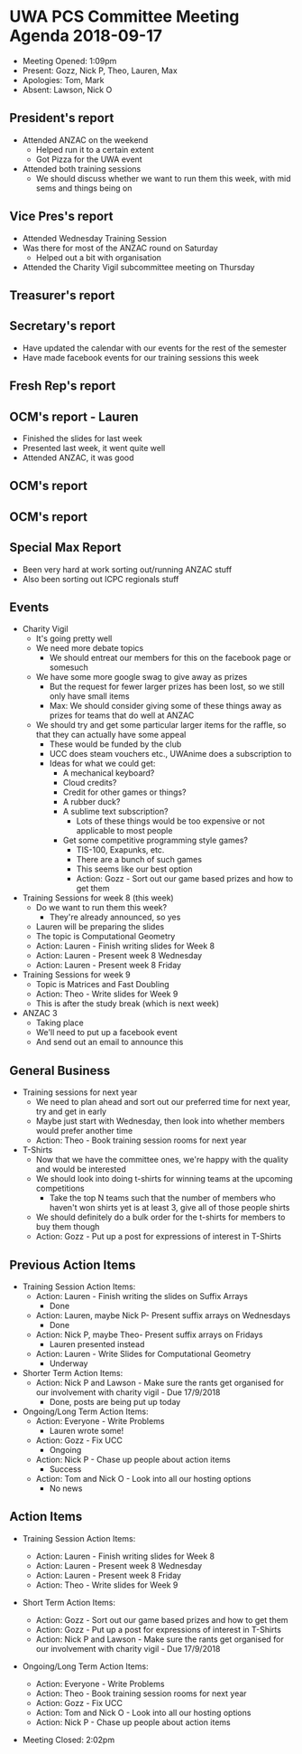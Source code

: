 # UWA PCS Committee Meeting Agenda 2018-09-17
 - Meeting Opened: 1:09pm
 - Present: Gozz, Nick P, Theo, Lauren, Max
 - Apologies: Tom, Mark
 - Absent: Lawson, Nick O

## President's report
 - Attended ANZAC on the weekend
   - Helped run it to a certain extent
   - Got Pizza for the UWA event
 - Attended both training sessions
   - We should discuss whether we want to run them this week, with mid sems and things being on
## Vice Pres's report
 - Attended Wednesday Training Session
 - Was there for most of the ANZAC round on Saturday
   - Helped out a bit with organisation
 - Attended the Charity Vigil subcommittee meeting on Thursday
## Treasurer's report
## Secretary's report
 - Have updated the calendar with our events for the rest of the semester
 - Have made facebook events for our training sessions this week
## Fresh Rep's report
## OCM's report - Lauren
 - Finished the slides for last week
 - Presented last week, it went quite well
 - Attended ANZAC, it was good
## OCM's report
## OCM's report
## Special Max Report
 - Been very hard at work sorting out/running ANZAC stuff
 - Also been sorting out ICPC regionals stuff
## Events
 - Charity Vigil
   - It's going pretty well
   - We need more debate topics
     - We should entreat our members for this on the facebook page or somesuch
   - We have some more google swag to give away as prizes
     - But the request for fewer larger prizes has been lost, so we still only have small items
     - Max: We should consider giving some of these things away as prizes for teams that do well at ANZAC
   - We should try and get some particular larger items for the raffle, so that they can actually have some appeal
     - These would be funded by the club
     - UCC does steam vouchers etc., UWAnime does a subscription to <insert Anime site name>
     - Ideas for what we could get:
       - A mechanical keyboard? 
       - Cloud credits?
       - Credit for other games or things?
       - A rubber duck?
       - A sublime text subscription?
         - Lots of these things would be too expensive or not applicable to most people
       - Get some competitive programming style games?
         - TIS-100, Exapunks, etc.
         - There are a bunch of such games
         - This seems like our best option
         - Action: Gozz - Sort out our game based prizes and how to get them
 - Training Sessions for week 8 (this week)
   - Do we want to run them this week?
     - They're already announced, so yes
   - Lauren will be preparing the slides
   - The topic is Computational Geometry
   - Action: Lauren - Finish writing slides for Week 8
   - Action: Lauren - Present week 8 Wednesday
   - Action: Lauren - Present week 8 Friday
 - Training Sessions for week 9
   - Topic is Matrices and Fast Doubling
   - Action: Theo - Write slides for Week 9
   - This is after the study break (which is next week)
 - ANZAC 3
   - Taking place 
   - We'll need to put up a facebook event
   - And send out an email to announce this
## General Business
 - Training sessions for next year
   - We need to plan ahead and sort out our preferred time for next year, try and get in early
   - Maybe just start with Wednesday, then look into whether members would prefer another time
   - Action: Theo - Book training session rooms for next year
 - T-Shirts
   - Now that we have the committee ones, we're happy with the quality and would be interested
   - We should look into doing t-shirts for winning teams at the upcoming competitions
     - Take the top N teams such that the number of members who haven't won shirts yet is at least 3, give all of those people shirts
   - We should definitely do a bulk order for the t-shirts for members to buy them though
   - Action: Gozz - Put up a post for expressions of interest in T-Shirts
## Previous Action Items
 - Training Session Action Items:
   - Action: Lauren - Finish writing the slides on Suffix Arrays
     - Done
   - Action: Lauren, maybe Nick P- Present suffix arrays on Wednesdays
     - Done
   - Action: Nick P, maybe Theo- Present suffix arrays on Fridays
     - Lauren presented instead
   - Action: Lauren - Write Slides for Computational Geometry
     - Underway
 - Shorter Term Action Items:
   - Action: Nick P and Lawson - Make sure the rants get organised for our involvement with charity vigil - Due 17/9/2018
     - Done, posts are being put up today
 - Ongoing/Long Term Action Items:
   - Action: Everyone - Write Problems
     - Lauren wrote some!
   - Action: Gozz - Fix UCC
     - Ongoing
   - Action: Nick P - Chase up people about action items
     - Success
   - Action: Tom and Nick O - Look into all our hosting options
     - No news
## Action Items 
 - Training Session Action Items:
   - Action: Lauren - Finish writing slides for Week 8
   - Action: Lauren - Present week 8 Wednesday
   - Action: Lauren - Present week 8 Friday
   - Action: Theo - Write slides for Week 9
 - Short Term Action Items:
   - Action: Gozz - Sort out our game based prizes and how to get them
   - Action: Gozz - Put up a post for expressions of interest in T-Shirts
   - Action: Nick P and Lawson - Make sure the rants get organised for our involvement with charity vigil - Due 17/9/2018
 - Ongoing/Long Term Action Items:
    - Action: Everyone - Write Problems
   - Action: Theo - Book training session rooms for next year
   - Action: Gozz - Fix UCC
   - Action: Tom and Nick O - Look into all our hosting options
   - Action: Nick P - Chase up people about action items

 - Meeting Closed: 2:02pm
